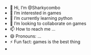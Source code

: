 - 👋 Hi, I’m @Sharkycombo
- 👀 I’m interested in games 
- 🌱 I’m currently learning python 
- 💞️ I’m looking to collaborate on games
- 📫 How to reach me ...
- 😄 Pronouns: ...
- ⚡ Fun fact: games is the best thing
- 

<!---
Sharkycombo/Sharkycombo is a ✨ special ✨ repository because its `README.md` (this file) appears on your GitHub profile.
You can click the Preview link to take a look at your changes.
--->
